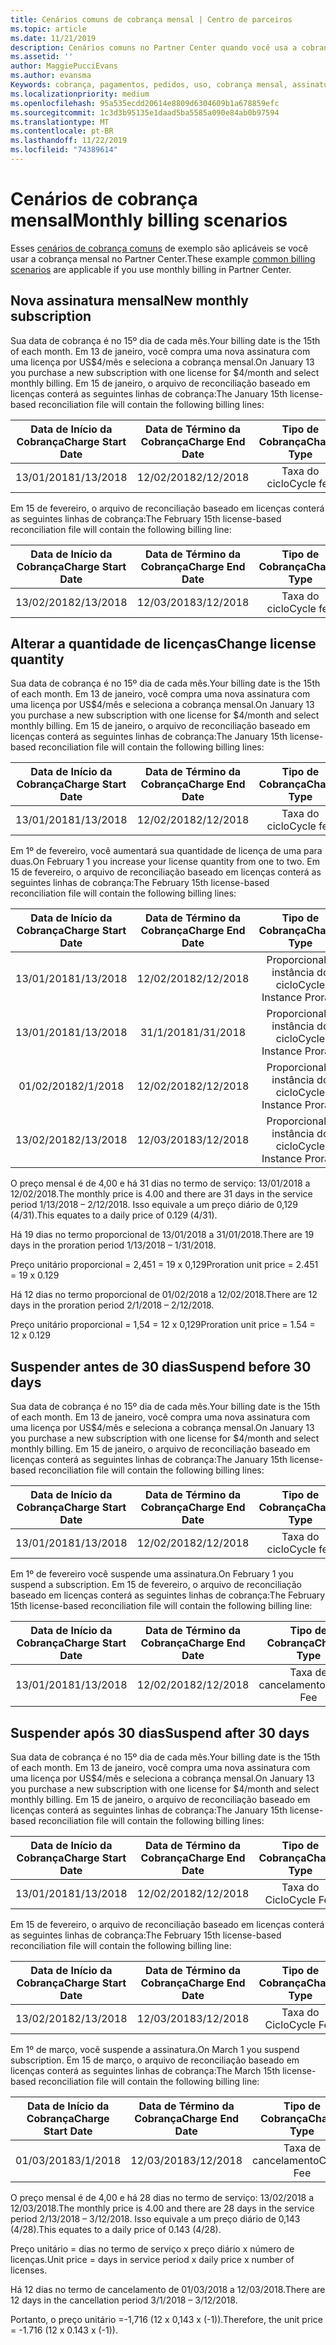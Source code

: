 ```yaml
---
title: Cenários comuns de cobrança mensal | Centro de parceiros
ms.topic: article
ms.date: 11/21/2019
description: Cenários comuns no Partner Center quando você usa a cobrança mensal (como adicionar novas assinaturas, alterar a quantidade de licenças e suspender assinaturas).
ms.assetid: ''
author: MaggiePucciEvans
ms.author: evansma
Keywords: cobrança, pagamentos, pedidos, uso, cobrança mensal, assinaturas, arquivo de reconciliação
ms.localizationpriority: medium
ms.openlocfilehash: 95a535ecdd20614e8809d6304609b1a678859efc
ms.sourcegitcommit: 1c3d3b95135e1daad5ba5585a090e84ab0b97594
ms.translationtype: MT
ms.contentlocale: pt-BR
ms.lasthandoff: 11/22/2019
ms.locfileid: "74389614"
---
```

# <a name="monthly-billing-scenarios"></a><span data-ttu-id="9043a-104">Cenários de cobrança mensal</span><span class="sxs-lookup"><span data-stu-id="9043a-104">Monthly billing scenarios</span></span>

<span data-ttu-id="9043a-105">Esses [cenários de cobrança comuns](common-billing-scenarios.md) de exemplo são aplicáveis se você usar a cobrança mensal no Partner Center.</span><span class="sxs-lookup"><span data-stu-id="9043a-105">These example [common billing scenarios](common-billing-scenarios.md) are applicable if you use monthly billing in Partner Center.</span></span>

## <a name="new-monthly-subscription"></a><span data-ttu-id="9043a-106">Nova assinatura mensal</span><span class="sxs-lookup"><span data-stu-id="9043a-106">New monthly subscription</span></span>

<span data-ttu-id="9043a-107">Sua data de cobrança é no 15º dia de cada mês.</span><span class="sxs-lookup"><span data-stu-id="9043a-107">Your billing date is the 15th of each month.</span></span> <span data-ttu-id="9043a-108">Em 13 de janeiro, você compra uma nova assinatura com uma licença por US$4/mês e seleciona a cobrança mensal.</span><span class="sxs-lookup"><span data-stu-id="9043a-108">On January 13 you purchase a new subscription with one license for $4/month and select monthly billing.</span></span> <span data-ttu-id="9043a-109">Em 15 de janeiro, o arquivo de reconciliação baseado em licenças conterá as seguintes linhas de cobrança:</span><span class="sxs-lookup"><span data-stu-id="9043a-109">The January 15th license-based reconciliation file will contain the following billing lines:</span></span>

|<span data-ttu-id="9043a-110">Data de Início da Cobrança</span><span class="sxs-lookup"><span data-stu-id="9043a-110">Charge Start Date</span></span> |<span data-ttu-id="9043a-111">Data de Término da Cobrança</span><span class="sxs-lookup"><span data-stu-id="9043a-111">Charge End Date</span></span> |<span data-ttu-id="9043a-112">Tipo de Cobrança</span><span class="sxs-lookup"><span data-stu-id="9043a-112">Charge Type</span></span> |<span data-ttu-id="9043a-113">Preço unitário</span><span class="sxs-lookup"><span data-stu-id="9043a-113">Unit Price</span></span> |<span data-ttu-id="9043a-114">Quantity</span><span class="sxs-lookup"><span data-stu-id="9043a-114">Quantity</span></span> |<span data-ttu-id="9043a-115">Amount</span><span class="sxs-lookup"><span data-stu-id="9043a-115">Amount</span></span> |
|       :---:      |    :---:       | :---:      |:---:      |:---:    |:---:  |
|<span data-ttu-id="9043a-116">13/01/2018</span><span class="sxs-lookup"><span data-stu-id="9043a-116">1/13/2018</span></span>         |<span data-ttu-id="9043a-117">12/02/2018</span><span class="sxs-lookup"><span data-stu-id="9043a-117">2/12/2018</span></span>    |<span data-ttu-id="9043a-118">Taxa do ciclo</span><span class="sxs-lookup"><span data-stu-id="9043a-118">Cycle fee</span></span>   |<span data-ttu-id="9043a-119">4,00</span><span class="sxs-lookup"><span data-stu-id="9043a-119">4.00</span></span>       |<span data-ttu-id="9043a-120">1</span><span class="sxs-lookup"><span data-stu-id="9043a-120">1</span></span>        |<span data-ttu-id="9043a-121">4,00</span><span class="sxs-lookup"><span data-stu-id="9043a-121">4.00</span></span> |

<span data-ttu-id="9043a-122">Em 15 de fevereiro, o arquivo de reconciliação baseado em licenças conterá as seguintes linhas de cobrança:</span><span class="sxs-lookup"><span data-stu-id="9043a-122">The February 15th license-based reconciliation file will contain the following billing line:</span></span>

|<span data-ttu-id="9043a-123">Data de Início da Cobrança</span><span class="sxs-lookup"><span data-stu-id="9043a-123">Charge Start Date</span></span> |<span data-ttu-id="9043a-124">Data de Término da Cobrança</span><span class="sxs-lookup"><span data-stu-id="9043a-124">Charge End Date</span></span> |<span data-ttu-id="9043a-125">Tipo de Cobrança</span><span class="sxs-lookup"><span data-stu-id="9043a-125">Charge Type</span></span> |<span data-ttu-id="9043a-126">Preço unitário</span><span class="sxs-lookup"><span data-stu-id="9043a-126">Unit Price</span></span> |<span data-ttu-id="9043a-127">Quantity</span><span class="sxs-lookup"><span data-stu-id="9043a-127">Quantity</span></span> |<span data-ttu-id="9043a-128">Amount</span><span class="sxs-lookup"><span data-stu-id="9043a-128">Amount</span></span> |
|       :---:      |    :---:       | :---:      |:---:      |:---:    |:---:  |
|<span data-ttu-id="9043a-129">13/02/2018</span><span class="sxs-lookup"><span data-stu-id="9043a-129">2/13/2018</span></span>         |<span data-ttu-id="9043a-130">12/03/2018</span><span class="sxs-lookup"><span data-stu-id="9043a-130">3/12/2018</span></span>    |<span data-ttu-id="9043a-131">Taxa do ciclo</span><span class="sxs-lookup"><span data-stu-id="9043a-131">Cycle fee</span></span>   |<span data-ttu-id="9043a-132">4,00</span><span class="sxs-lookup"><span data-stu-id="9043a-132">4.00</span></span>       |<span data-ttu-id="9043a-133">1</span><span class="sxs-lookup"><span data-stu-id="9043a-133">1</span></span>        |<span data-ttu-id="9043a-134">4,00</span><span class="sxs-lookup"><span data-stu-id="9043a-134">4.00</span></span> |

## <a name="change-license-quantity"></a><span data-ttu-id="9043a-135">Alterar a quantidade de licenças</span><span class="sxs-lookup"><span data-stu-id="9043a-135">Change license quantity</span></span>

<span data-ttu-id="9043a-136">Sua data de cobrança é no 15º dia de cada mês.</span><span class="sxs-lookup"><span data-stu-id="9043a-136">Your billing date is the 15th of each month.</span></span> <span data-ttu-id="9043a-137">Em 13 de janeiro, você compra uma nova assinatura com uma licença por US$4/mês e seleciona a cobrança mensal.</span><span class="sxs-lookup"><span data-stu-id="9043a-137">On January 13 you purchase a new subscription with one license for $4/month and select monthly billing.</span></span> <span data-ttu-id="9043a-138">Em 15 de janeiro, o arquivo de reconciliação baseado em licenças conterá as seguintes linhas de cobrança:</span><span class="sxs-lookup"><span data-stu-id="9043a-138">The January 15th license-based reconciliation file will contain the following billing lines:</span></span>

|<span data-ttu-id="9043a-139">Data de Início da Cobrança</span><span class="sxs-lookup"><span data-stu-id="9043a-139">Charge Start Date</span></span> |<span data-ttu-id="9043a-140">Data de Término da Cobrança</span><span class="sxs-lookup"><span data-stu-id="9043a-140">Charge End Date</span></span> |<span data-ttu-id="9043a-141">Tipo de Cobrança</span><span class="sxs-lookup"><span data-stu-id="9043a-141">Charge Type</span></span> |<span data-ttu-id="9043a-142">Preço unitário</span><span class="sxs-lookup"><span data-stu-id="9043a-142">Unit Price</span></span> |<span data-ttu-id="9043a-143">Quantity</span><span class="sxs-lookup"><span data-stu-id="9043a-143">Quantity</span></span> |<span data-ttu-id="9043a-144">Amount</span><span class="sxs-lookup"><span data-stu-id="9043a-144">Amount</span></span> |
|       :---:      |    :---:       | :---:      |:---:      |:---:    |:---:  |
|<span data-ttu-id="9043a-145">13/01/2018</span><span class="sxs-lookup"><span data-stu-id="9043a-145">1/13/2018</span></span>         |<span data-ttu-id="9043a-146">12/02/2018</span><span class="sxs-lookup"><span data-stu-id="9043a-146">2/12/2018</span></span>    |<span data-ttu-id="9043a-147">Taxa do ciclo</span><span class="sxs-lookup"><span data-stu-id="9043a-147">Cycle fee</span></span>   |<span data-ttu-id="9043a-148">4,00</span><span class="sxs-lookup"><span data-stu-id="9043a-148">4.00</span></span>       |<span data-ttu-id="9043a-149">1</span><span class="sxs-lookup"><span data-stu-id="9043a-149">1</span></span>        |<span data-ttu-id="9043a-150">4,00</span><span class="sxs-lookup"><span data-stu-id="9043a-150">4.00</span></span>    |

<span data-ttu-id="9043a-151">Em 1º de fevereiro, você aumentará sua quantidade de licença de uma para duas.</span><span class="sxs-lookup"><span data-stu-id="9043a-151">On February 1 you increase your license quantity from one to two.</span></span> <span data-ttu-id="9043a-152">Em 15 de fevereiro, o arquivo de reconciliação baseado em licenças conterá as seguintes linhas de cobrança:</span><span class="sxs-lookup"><span data-stu-id="9043a-152">The February 15th license-based reconciliation file will contain the following billing lines:</span></span>

|<span data-ttu-id="9043a-153">Data de Início da Cobrança</span><span class="sxs-lookup"><span data-stu-id="9043a-153">Charge Start Date</span></span> |<span data-ttu-id="9043a-154">Data de Término da Cobrança</span><span class="sxs-lookup"><span data-stu-id="9043a-154">Charge End Date</span></span> |<span data-ttu-id="9043a-155">Tipo de Cobrança</span><span class="sxs-lookup"><span data-stu-id="9043a-155">Charge Type</span></span> |<span data-ttu-id="9043a-156">Preço unitário</span><span class="sxs-lookup"><span data-stu-id="9043a-156">Unit Price</span></span> |<span data-ttu-id="9043a-157">Quantity</span><span class="sxs-lookup"><span data-stu-id="9043a-157">Quantity</span></span> |<span data-ttu-id="9043a-158">Amount</span><span class="sxs-lookup"><span data-stu-id="9043a-158">Amount</span></span> |
|       :---:      |    :---:       | :---:      |:---:      |:---:    |:---:  |
| <span data-ttu-id="9043a-159">13/01/2018</span><span class="sxs-lookup"><span data-stu-id="9043a-159">1/13/2018</span></span>        |<span data-ttu-id="9043a-160">12/02/2018</span><span class="sxs-lookup"><span data-stu-id="9043a-160">2/12/2018</span></span>    |<span data-ttu-id="9043a-161">Proporcional à instância do ciclo</span><span class="sxs-lookup"><span data-stu-id="9043a-161">Cycle Instance Prorate</span></span>   |<span data-ttu-id="9043a-162">-4,00</span><span class="sxs-lookup"><span data-stu-id="9043a-162">-4.00</span></span>       |<span data-ttu-id="9043a-163">1</span><span class="sxs-lookup"><span data-stu-id="9043a-163">1</span></span>        |<span data-ttu-id="9043a-164">-4,00</span><span class="sxs-lookup"><span data-stu-id="9043a-164">-4.00</span></span>   |
|<span data-ttu-id="9043a-165">13/01/2018</span><span class="sxs-lookup"><span data-stu-id="9043a-165">1/13/2018</span></span>         |<span data-ttu-id="9043a-166">31/1/2018</span><span class="sxs-lookup"><span data-stu-id="9043a-166">1/31/2018</span></span>    | <span data-ttu-id="9043a-167">Proporcional à instância do ciclo</span><span class="sxs-lookup"><span data-stu-id="9043a-167">Cycle Instance Prorate</span></span>   |<span data-ttu-id="9043a-168">2,45</span><span class="sxs-lookup"><span data-stu-id="9043a-168">2.45</span></span>       |<span data-ttu-id="9043a-169">1</span><span class="sxs-lookup"><span data-stu-id="9043a-169">1</span></span>        |<span data-ttu-id="9043a-170">2,45</span><span class="sxs-lookup"><span data-stu-id="9043a-170">2.45</span></span>    |
|<span data-ttu-id="9043a-171">01/02/2018</span><span class="sxs-lookup"><span data-stu-id="9043a-171">2/1/2018</span></span>         |<span data-ttu-id="9043a-172">12/02/2018</span><span class="sxs-lookup"><span data-stu-id="9043a-172">2/12/2018</span></span>    | <span data-ttu-id="9043a-173">Proporcional à instância do ciclo</span><span class="sxs-lookup"><span data-stu-id="9043a-173">Cycle Instance Prorate</span></span>   |<span data-ttu-id="9043a-174">1,55</span><span class="sxs-lookup"><span data-stu-id="9043a-174">1.55</span></span>       |<span data-ttu-id="9043a-175">2</span><span class="sxs-lookup"><span data-stu-id="9043a-175">2</span></span>        |<span data-ttu-id="9043a-176">3,10</span><span class="sxs-lookup"><span data-stu-id="9043a-176">3.10</span></span>    |
|<span data-ttu-id="9043a-177">13/02/2018</span><span class="sxs-lookup"><span data-stu-id="9043a-177">2/13/2018</span></span>         |<span data-ttu-id="9043a-178">12/03/2018</span><span class="sxs-lookup"><span data-stu-id="9043a-178">3/12/2018</span></span>    | <span data-ttu-id="9043a-179">Proporcional à instância do ciclo</span><span class="sxs-lookup"><span data-stu-id="9043a-179">Cycle Instance Prorate</span></span>   |<span data-ttu-id="9043a-180">4,00</span><span class="sxs-lookup"><span data-stu-id="9043a-180">4.00</span></span>       |<span data-ttu-id="9043a-181">2</span><span class="sxs-lookup"><span data-stu-id="9043a-181">2</span></span>        |<span data-ttu-id="9043a-182">8,00</span><span class="sxs-lookup"><span data-stu-id="9043a-182">8.00</span></span>    |

<span data-ttu-id="9043a-183">O preço mensal é de 4,00 e há 31 dias no termo de serviço: 13/01/2018 a 12/02/2018.</span><span class="sxs-lookup"><span data-stu-id="9043a-183">The monthly price is 4.00 and there are 31 days in the service period 1/13/2018 – 2/12/2018.</span></span> <span data-ttu-id="9043a-184">Isso equivale a um preço diário de 0,129 (4/31).</span><span class="sxs-lookup"><span data-stu-id="9043a-184">This equates to a daily price of 0.129 (4/31).</span></span>

<span data-ttu-id="9043a-185">Há 19 dias no termo proporcional de 13/01/2018 a 31/01/2018.</span><span class="sxs-lookup"><span data-stu-id="9043a-185">There are 19 days in the proration period 1/13/2018 – 1/31/2018.</span></span>

<span data-ttu-id="9043a-186">Preço unitário proporcional = 2,451 = 19 x 0,129</span><span class="sxs-lookup"><span data-stu-id="9043a-186">Proration unit price = 2.451 = 19 x 0.129</span></span>

<span data-ttu-id="9043a-187">Há 12 dias no termo proporcional de 01/02/2018 a 12/02/2018.</span><span class="sxs-lookup"><span data-stu-id="9043a-187">There are 12 days in the proration period 2/1/2018 – 2/12/2018.</span></span>

<span data-ttu-id="9043a-188">Preço unitário proporcional = 1,54 = 12 x 0,129</span><span class="sxs-lookup"><span data-stu-id="9043a-188">Proration unit price = 1.54 = 12 x 0.129</span></span>

## <a name="suspend-before-30-days"></a><span data-ttu-id="9043a-189">Suspender antes de 30 dias</span><span class="sxs-lookup"><span data-stu-id="9043a-189">Suspend before 30 days</span></span>

<span data-ttu-id="9043a-190">Sua data de cobrança é no 15º dia de cada mês.</span><span class="sxs-lookup"><span data-stu-id="9043a-190">Your billing date is the 15th of each month.</span></span> <span data-ttu-id="9043a-191">Em 13 de janeiro, você compra uma nova assinatura com uma licença por US$4/mês e seleciona a cobrança mensal.</span><span class="sxs-lookup"><span data-stu-id="9043a-191">On January 13 you purchase a new subscription with one license for $4/month and select monthly billing.</span></span> <span data-ttu-id="9043a-192">Em 15 de janeiro, o arquivo de reconciliação baseado em licenças conterá as seguintes linhas de cobrança:</span><span class="sxs-lookup"><span data-stu-id="9043a-192">The January 15th license-based reconciliation file will contain the following billing lines:</span></span>

|<span data-ttu-id="9043a-193">Data de Início da Cobrança</span><span class="sxs-lookup"><span data-stu-id="9043a-193">Charge Start Date</span></span> |<span data-ttu-id="9043a-194">Data de Término da Cobrança</span><span class="sxs-lookup"><span data-stu-id="9043a-194">Charge End Date</span></span> |<span data-ttu-id="9043a-195">Tipo de Cobrança</span><span class="sxs-lookup"><span data-stu-id="9043a-195">Charge Type</span></span> |<span data-ttu-id="9043a-196">Preço unitário</span><span class="sxs-lookup"><span data-stu-id="9043a-196">Unit Price</span></span> |<span data-ttu-id="9043a-197">Quantity</span><span class="sxs-lookup"><span data-stu-id="9043a-197">Quantity</span></span> |<span data-ttu-id="9043a-198">Amount</span><span class="sxs-lookup"><span data-stu-id="9043a-198">Amount</span></span> |
|       :---:      |    :---:       | :---:      |:---:      |:---:    |:---:  |
|<span data-ttu-id="9043a-199">13/01/2018</span><span class="sxs-lookup"><span data-stu-id="9043a-199">1/13/2018</span></span>         |<span data-ttu-id="9043a-200">12/02/2018</span><span class="sxs-lookup"><span data-stu-id="9043a-200">2/12/2018</span></span>    |<span data-ttu-id="9043a-201">Taxa do ciclo</span><span class="sxs-lookup"><span data-stu-id="9043a-201">Cycle fee</span></span>   |<span data-ttu-id="9043a-202">4,00</span><span class="sxs-lookup"><span data-stu-id="9043a-202">4.00</span></span>       |<span data-ttu-id="9043a-203">1</span><span class="sxs-lookup"><span data-stu-id="9043a-203">1</span></span>        |<span data-ttu-id="9043a-204">4,00</span><span class="sxs-lookup"><span data-stu-id="9043a-204">4.00</span></span>    |

<span data-ttu-id="9043a-205">Em 1º de fevereiro você suspende uma assinatura.</span><span class="sxs-lookup"><span data-stu-id="9043a-205">On February 1 you suspend a subscription.</span></span> <span data-ttu-id="9043a-206">Em 15 de fevereiro, o arquivo de reconciliação baseado em licenças conterá as seguintes linhas de cobrança:</span><span class="sxs-lookup"><span data-stu-id="9043a-206">The February 15th license-based reconciliation file will contain the following billing line:</span></span>

|<span data-ttu-id="9043a-207">Data de Início da Cobrança</span><span class="sxs-lookup"><span data-stu-id="9043a-207">Charge Start Date</span></span> |<span data-ttu-id="9043a-208">Data de Término da Cobrança</span><span class="sxs-lookup"><span data-stu-id="9043a-208">Charge End Date</span></span> |<span data-ttu-id="9043a-209">Tipo de Cobrança</span><span class="sxs-lookup"><span data-stu-id="9043a-209">Charge Type</span></span> |<span data-ttu-id="9043a-210">Preço unitário</span><span class="sxs-lookup"><span data-stu-id="9043a-210">Unit Price</span></span> |<span data-ttu-id="9043a-211">Quantity</span><span class="sxs-lookup"><span data-stu-id="9043a-211">Quantity</span></span> |<span data-ttu-id="9043a-212">Amount</span><span class="sxs-lookup"><span data-stu-id="9043a-212">Amount</span></span> |
|       :---:      |    :---:       | :---:      |:---:      |:---:    |:---:  |
<span data-ttu-id="9043a-213">13/01/2018</span><span class="sxs-lookup"><span data-stu-id="9043a-213">1/13/2018</span></span>|<span data-ttu-id="9043a-214">12/02/2018</span><span class="sxs-lookup"><span data-stu-id="9043a-214">2/12/2018</span></span>|<span data-ttu-id="9043a-215">Taxa de cancelamento</span><span class="sxs-lookup"><span data-stu-id="9043a-215">Cancel Fee</span></span>|<span data-ttu-id="9043a-216">-4,00</span><span class="sxs-lookup"><span data-stu-id="9043a-216">-4.00</span></span>|<span data-ttu-id="9043a-217">1</span><span class="sxs-lookup"><span data-stu-id="9043a-217">1</span></span>|<span data-ttu-id="9043a-218">-4,00</span><span class="sxs-lookup"><span data-stu-id="9043a-218">-4.00</span></span>

## <a name="suspend-after-30-days"></a><span data-ttu-id="9043a-219">Suspender após 30 dias</span><span class="sxs-lookup"><span data-stu-id="9043a-219">Suspend after 30 days</span></span>

<span data-ttu-id="9043a-220">Sua data de cobrança é no 15º dia de cada mês.</span><span class="sxs-lookup"><span data-stu-id="9043a-220">Your billing date is the 15th of each month.</span></span> <span data-ttu-id="9043a-221">Em 13 de janeiro, você compra uma nova assinatura com uma licença por US$4/mês e seleciona a cobrança mensal.</span><span class="sxs-lookup"><span data-stu-id="9043a-221">On January 13 you purchase a new subscription with one license for $4/month and select monthly billing.</span></span> <span data-ttu-id="9043a-222">Em 15 de janeiro, o arquivo de reconciliação baseado em licenças conterá as seguintes linhas de cobrança:</span><span class="sxs-lookup"><span data-stu-id="9043a-222">The January 15th license-based reconciliation file will contain the following billing lines:</span></span>

|<span data-ttu-id="9043a-223">Data de Início da Cobrança</span><span class="sxs-lookup"><span data-stu-id="9043a-223">Charge Start Date</span></span> |<span data-ttu-id="9043a-224">Data de Término da Cobrança</span><span class="sxs-lookup"><span data-stu-id="9043a-224">Charge End Date</span></span> |<span data-ttu-id="9043a-225">Tipo de Cobrança</span><span class="sxs-lookup"><span data-stu-id="9043a-225">Charge Type</span></span> |<span data-ttu-id="9043a-226">Preço unitário</span><span class="sxs-lookup"><span data-stu-id="9043a-226">Unit Price</span></span> |<span data-ttu-id="9043a-227">Quantity</span><span class="sxs-lookup"><span data-stu-id="9043a-227">Quantity</span></span> |<span data-ttu-id="9043a-228">Amount</span><span class="sxs-lookup"><span data-stu-id="9043a-228">Amount</span></span> |
|       :---:      |    :---:       | :---:      |:---:      |:---:    |:---:  |
<span data-ttu-id="9043a-229">13/01/2018</span><span class="sxs-lookup"><span data-stu-id="9043a-229">1/13/2018</span></span>|<span data-ttu-id="9043a-230">12/02/2018</span><span class="sxs-lookup"><span data-stu-id="9043a-230">2/12/2018</span></span>|<span data-ttu-id="9043a-231">Taxa do Ciclo</span><span class="sxs-lookup"><span data-stu-id="9043a-231">Cycle Fee</span></span>|<span data-ttu-id="9043a-232">4,00</span><span class="sxs-lookup"><span data-stu-id="9043a-232">4.00</span></span>|<span data-ttu-id="9043a-233">1</span><span class="sxs-lookup"><span data-stu-id="9043a-233">1</span></span>|<span data-ttu-id="9043a-234">4,00</span><span class="sxs-lookup"><span data-stu-id="9043a-234">4.00</span></span>

<span data-ttu-id="9043a-235">Em 15 de fevereiro, o arquivo de reconciliação baseado em licenças conterá as seguintes linhas de cobrança:</span><span class="sxs-lookup"><span data-stu-id="9043a-235">The February 15th license-based reconciliation file will contain the following billing line:</span></span>

|<span data-ttu-id="9043a-236">Data de Início da Cobrança</span><span class="sxs-lookup"><span data-stu-id="9043a-236">Charge Start Date</span></span> |<span data-ttu-id="9043a-237">Data de Término da Cobrança</span><span class="sxs-lookup"><span data-stu-id="9043a-237">Charge End Date</span></span> |<span data-ttu-id="9043a-238">Tipo de Cobrança</span><span class="sxs-lookup"><span data-stu-id="9043a-238">Charge Type</span></span> |<span data-ttu-id="9043a-239">Preço unitário</span><span class="sxs-lookup"><span data-stu-id="9043a-239">Unit Price</span></span> |<span data-ttu-id="9043a-240">Quantity</span><span class="sxs-lookup"><span data-stu-id="9043a-240">Quantity</span></span> |<span data-ttu-id="9043a-241">Amount</span><span class="sxs-lookup"><span data-stu-id="9043a-241">Amount</span></span> |
|       :---:      |    :---:       | :---:      |:---:      |:---:    |:---:  |
<span data-ttu-id="9043a-242">13/02/2018</span><span class="sxs-lookup"><span data-stu-id="9043a-242">2/13/2018</span></span>|<span data-ttu-id="9043a-243">12/03/2018</span><span class="sxs-lookup"><span data-stu-id="9043a-243">3/12/2018</span></span>|<span data-ttu-id="9043a-244">Taxa do Ciclo</span><span class="sxs-lookup"><span data-stu-id="9043a-244">Cycle Fee</span></span>|<span data-ttu-id="9043a-245">4,00</span><span class="sxs-lookup"><span data-stu-id="9043a-245">4.00</span></span>|<span data-ttu-id="9043a-246">1</span><span class="sxs-lookup"><span data-stu-id="9043a-246">1</span></span>|<span data-ttu-id="9043a-247">4,00</span><span class="sxs-lookup"><span data-stu-id="9043a-247">4.00</span></span>

<span data-ttu-id="9043a-248">Em 1º de março, você suspende a assinatura.</span><span class="sxs-lookup"><span data-stu-id="9043a-248">On March 1 you suspend subscription.</span></span> <span data-ttu-id="9043a-249">Em 15 de março, o arquivo de reconciliação baseado em licenças conterá as seguintes linhas de cobrança:</span><span class="sxs-lookup"><span data-stu-id="9043a-249">The March 15th license-based reconciliation file will contain the following billing line:</span></span>

|<span data-ttu-id="9043a-250">Data de Início da Cobrança</span><span class="sxs-lookup"><span data-stu-id="9043a-250">Charge Start Date</span></span> |<span data-ttu-id="9043a-251">Data de Término da Cobrança</span><span class="sxs-lookup"><span data-stu-id="9043a-251">Charge End Date</span></span> |<span data-ttu-id="9043a-252">Tipo de Cobrança</span><span class="sxs-lookup"><span data-stu-id="9043a-252">Charge Type</span></span> |<span data-ttu-id="9043a-253">Preço unitário</span><span class="sxs-lookup"><span data-stu-id="9043a-253">Unit Price</span></span> |<span data-ttu-id="9043a-254">Quantity</span><span class="sxs-lookup"><span data-stu-id="9043a-254">Quantity</span></span> |<span data-ttu-id="9043a-255">Amount</span><span class="sxs-lookup"><span data-stu-id="9043a-255">Amount</span></span> |
|       :---:      |    :---:       | :---:      |:---:      |:---:    |:---:  |
<span data-ttu-id="9043a-256">01/03/2018</span><span class="sxs-lookup"><span data-stu-id="9043a-256">3/1/2018</span></span>|<span data-ttu-id="9043a-257">12/03/2018</span><span class="sxs-lookup"><span data-stu-id="9043a-257">3/12/2018</span></span>|<span data-ttu-id="9043a-258">Taxa de cancelamento</span><span class="sxs-lookup"><span data-stu-id="9043a-258">Cancel Fee</span></span>|<span data-ttu-id="9043a-259">-1,72</span><span class="sxs-lookup"><span data-stu-id="9043a-259">-1.72</span></span>|<span data-ttu-id="9043a-260">1</span><span class="sxs-lookup"><span data-stu-id="9043a-260">1</span></span>|<span data-ttu-id="9043a-261">-1,72</span><span class="sxs-lookup"><span data-stu-id="9043a-261">-1.72</span></span>

<span data-ttu-id="9043a-262">O preço mensal é de 4,00 e há 28 dias no termo de serviço: 13/02/2018 a 12/03/2018.</span><span class="sxs-lookup"><span data-stu-id="9043a-262">The monthly price is 4.00 and there are 28 days in the service period 2/13/2018 – 3/12/2018.</span></span> <span data-ttu-id="9043a-263">Isso equivale a um preço diário de 0,143 (4/28).</span><span class="sxs-lookup"><span data-stu-id="9043a-263">This equates to a daily price of 0.143 (4/28).</span></span>

<span data-ttu-id="9043a-264">Preço unitário = dias no termo de serviço x preço diário x número de licenças.</span><span class="sxs-lookup"><span data-stu-id="9043a-264">Unit price = days in service period x daily price x number of licenses.</span></span>

<span data-ttu-id="9043a-265">Há 12 dias no termo de cancelamento de 01/03/2018 a 12/03/2018.</span><span class="sxs-lookup"><span data-stu-id="9043a-265">There are 12 days in the cancellation period 3/1/2018 – 3/12/2018.</span></span>

<span data-ttu-id="9043a-266">Portanto, o preço unitário =-1,716 (12 x 0,143 x (-1)).</span><span class="sxs-lookup"><span data-stu-id="9043a-266">Therefore, the unit price = -1.716 (12 x 0.143 x (-1)).</span></span>
